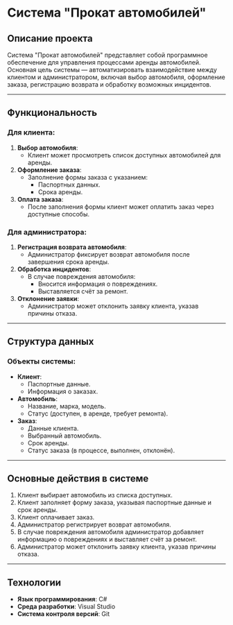 # Система "Прокат автомобилей"

## Описание проекта
Система "Прокат автомобилей" представляет собой программное обеспечение для управления процессами аренды автомобилей. Основная цель системы — автоматизировать взаимодействие между клиентом и администратором, включая выбор автомобиля, оформление заказа, регистрацию возврата и обработку возможных инцидентов.

---

## Функциональность

### Для клиента:
1. **Выбор автомобиля**:
   - Клиент может просмотреть список доступных автомобилей для аренды.
2. **Оформление заказа**:
   - Заполнение формы заказа с указанием:
     - Паспортных данных.
     - Срока аренды.
3. **Оплата заказа**:
   - После заполнения формы клиент может оплатить заказ через доступные способы.

### Для администратора:
1. **Регистрация возврата автомобиля**:
   - Администратор фиксирует возврат автомобиля после завершения срока аренды.
2. **Обработка инцидентов**:
   - В случае повреждения автомобиля:
     - Вносится информация о повреждениях.
     - Выставляется счёт за ремонт.
3. **Отклонение заявки**:
   - Администратор может отклонить заявку клиента, указав причины отказа.

---

## Структура данных

### Объекты системы:
- **Клиент**:
  - Паспортные данные.
  - Информация о заказах.
- **Автомобиль**:
  - Название, марка, модель.
  - Статус (доступен, в аренде, требует ремонта).
- **Заказ**:
  - Данные клиента.
  - Выбранный автомобиль.
  - Срок аренды.
  - Статус заказа (в процессе, выполнен, отклонён).

---

## Основные действия в системе

1. Клиент выбирает автомобиль из списка доступных.
2. Клиент заполняет форму заказа, указывая паспортные данные и срок аренды.
3. Клиент оплачивает заказ.
4. Администратор регистрирует возврат автомобиля.
5. В случае повреждения автомобиля администратор добавляет информацию о повреждениях и выставляет счёт за ремонт.
6. Администратор может отклонить заявку клиента, указав причины отказа.

---

## Технологии
- **Язык программирования**: C#
- **Среда разработки**: Visual Studio
- **Система контроля версий**: Git
